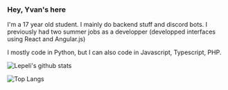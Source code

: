 ### Hey, Yvan's here


I'm a 17 year old student. I mainly do backend stuff and discord bots.
I previously had two summer jobs as a developper (developped interfaces using React and Angular.js)

I mostly code in Python, but I can also code in Javascript, Typescript, PHP. 

![Lepeli's github stats](https://github-readme-stats.vercel.app/api?username=lepeli&show_icons=true&count_private=true)

![Top Langs](https://github-readme-stats.vercel.app/api/top-langs/?username=lepeli&layout=compact)

